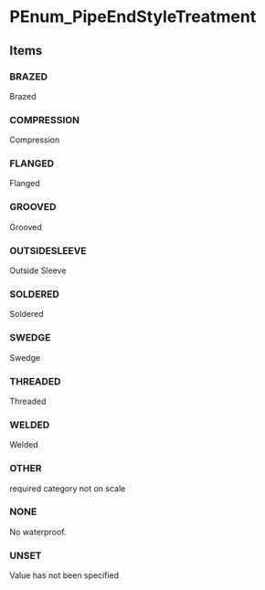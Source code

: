 # PEnum_PipeEndStyleTreatment
<!-- end of short definition -->

## Items

### BRAZED
Brazed

### COMPRESSION
Compression

### FLANGED
Flanged

### GROOVED
Grooved

### OUTSIDESLEEVE
Outside Sleeve

### SOLDERED
Soldered

### SWEDGE
Swedge

### THREADED
Threaded

### WELDED
Welded

### OTHER
required category not on scale

### NONE
No waterproof.

### UNSET
Value has not been specified
